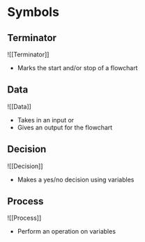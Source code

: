 # Symbols

## Terminator

 ![[Terminator]]
- Marks the start and/or stop of a flowchart

## Data

![[Data]]
- Takes in an input or
- Gives an output for the flowchart

## Decision

![[Decision]]
- Makes a yes/no decision using variables

## Process

![[Process]]
- Perform an operation on variables